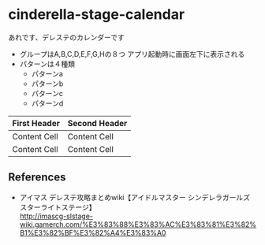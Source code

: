 cinderella-stage-calendar
==========================
あれです、デレステのカレンダーです

- グループはA,B,C,D,E,F,G,Hの８つ
    アプリ起動時に画面左下に表示される
- パターンは４種類
    - パターンa
    - パターンb
    - パターンc
    - パターンd

First Header  | Second Header
------------- | -------------
Content Cell  | Content Cell
Content Cell  | Content Cell

## References

- アイマス デレステ攻略まとめwiki【アイドルマスター シンデレラガールズ スターライトステージ】  
http://imascg-slstage-wiki.gamerch.com/%E3%83%88%E3%83%AC%E3%83%81%E3%82%B1%E3%82%BF%E3%82%A4%E3%83%A0
